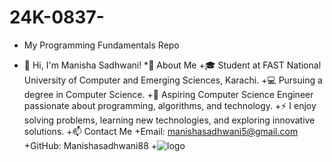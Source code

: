 # 24K-0837-
+ My Programming Fundamentals Repo
- 👋 Hi, I'm Manisha Sadhwani!
*🌟 About Me
+🎓 Student at FAST National University of Computer and Emerging Sciences, Karachi.
+💻 Pursuing a degree in Computer Science.
+🌱 Aspiring Computer Science Engineer passionate about programming, algorithms, and technology.
+⚡ I enjoy solving problems, learning new technologies, and exploring innovative solutions.
+📫 Contact Me
+Email: manishasadhwani5@gmail.com
+GitHub: Manishasadhwani88
+![logo](https://github.com/user-attachments/assets/e0e60f1f-d5bb-488c-9009-336ea56edd74)


